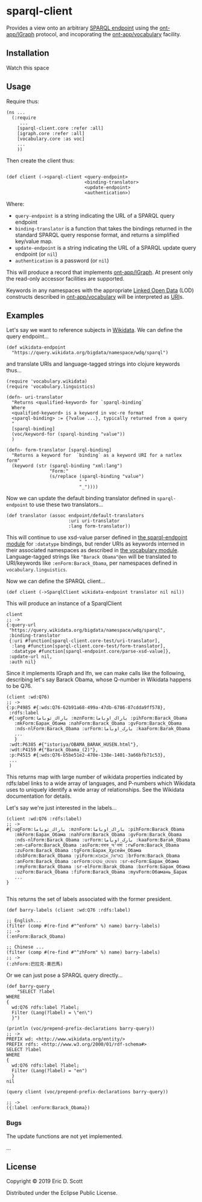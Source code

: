 # sparql-client

Provides a view onto an arbitrary [SPARQL endpoint](https://github.com/ont-app/sparql-endpoint) using the [ont-app/IGraph](https://github.com/ont-app/igraph) protocol, and incoporating the [ont-app/vocabulary](https://github.com/ont-app/vocabulary) facility.

## Installation


Watch this space

## Usage

Require thus:
```
(ns ...
  (:require 
     ...
    [sparql-client.core :refer :all]
    [igraph.core :refer :all]
    [vocabulary.core :as voc]
    ...
    ))
```

Then create the client thus:
```
    
(def client (->sparql-client <query-endpoint> 
                             <binding-translator> 
                             <update-endpoint> 
                             <authentication>)
```

Where:
* `query-endpoint` is a string indicating the URL of a SPARQL query endpoint
* `binding-translator` is a function that takes the bindings returned in the standard SPARQL query response format, and returns a simplified key/value map.
* `update-endpoint` is a string indicating the URL of a SPARQL update query endpoint (or `nil`)
* `authentication` is a password (or `nil`)

This will produce a record that implements [ont-app/IGraph](https://github.com/ont-app/igraph). At present only the read-only accessor facilities are supported.

Keywords in any namespaces with the appropriate [Linked Open Data](https://en.wikipedia.org/wiki/Linked_data) (LOD) constructs described in [ont-app/vocabulary](https://github.com/ont-app/vocabulary) will be interpreted as [URI](https://en.wikipedia.org/wiki/Uniform_Resource_Identifier)s.


## Examples
    
    
Let's say we want to reference subjects in [Wikidata](https://www.wikidata.org/wiki/Wikidata:Main_Page). We can define the query endpoint...

```
(def wikidata-endpoint
  "https://query.wikidata.org/bigdata/namespace/wdq/sparql")
```

and translate URIs and language-tagged strings into clojure keywords thus...
```
(require 'vocabulary.wikidata)
(require 'vocabulary.linguistics)

(defn- uri-translator
  "Returns <qualified-keyword> for `sparql-binding`
  Where
  <qualified-keyword> is a keyword in voc-re format
  <sparql-binding> := {?value ...}, typically returned from a query
  "
  [sparql-binding]
  (voc/keyword-for (sparql-binding "value"))
  )

(defn- form-translator [sparql-binding]
  "Returns a keyword for  `binding` as a keyword URI for a natlex form"
  (keyword (str (sparql-binding "xml:lang")
                "Form:"
                (s/replace (sparql-binding "value")
                           " "
                           "_"))))

```

Now we can update the default binding translator defined in `sparql-endpoint` to use these two translators...

```
(def translator (assoc endpoint/default-translators
                       :uri uri-translator
                       :lang form-translator))
```

    
This will continue to use xsd-value parser defined in [the sparql-endpoint module](https://github.com/ont-app/sparql-endpoint) for `:datatype` bindings, but render URIs as keywords interned in their associated namespaces as described in [the vocabulary module](https://github.com/ont-app/vocabulary). Language-tagged strings like `"Barack Obama"@en` will be translated to URI/keywords like `:enForm:Barack_Obama`, per namespaces defined in `vocabulary.linguistics`.

Now we can define the SPARQL client...

```
(def client (->SparqlClient wikidata-endpoint translator nil nil))
```

This will produce an instance of a SparqlClient

```
client
;; -> 
{:query-url
 "https://query.wikidata.org/bigdata/namespace/wdq/sparql",
 :binding-translator
 {:uri #function[sparql-client.core-test/uri-translator],
  :lang #function[sparql-client.core-test/form-translator],
  :datatype #function[sparql-endpoint.core/parse-xsd-value]},
 :update-url nil,
 :auth nil}

```

Since it implements IGraph and Ifn, we can make calls like the following, describing let's say Barack Obama, whose Q-number in Wikidata happens to be Q76.

```
(client :wd:Q76) 
;; -> 
{:p:P4985 #{:wds:Q76-62b91a68-499a-47db-6786-87cdda9ff578},
 :rdfs:label
 #{:ugForm:باراك_ئوباما :mznForm:باراک_اوباما :pihForm:Barack_Obama
   :mkForm:Барак_Обама :nahForm:Barack_Obama :gvForm:Barack_Obama
   :nds-nlForm:Barack_Obama :urForm:بارک_اوباما :kaaForm:Barak_Obama
   ...
   }
 :wdt:P6385 #{"istoriya/OBAMA_BARAK_HUSEN.html"},
 :wdt:P4159 #{"Barack_Obama_(2)"},
 :p:P4515 #{:wds:Q76-b5be51e2-470e-138e-1401-3a66bfb71c53},
 ...
 )
```
This returns map with large number of wikidata properties indicated by rdfs:label links to a wide array of languages, and P-numbers which Wikidata uses to uniquely identify a wide array of relationships. See the Wikidata documentation for details.

Let's say we're just interested in the labels...

```
(client :wd:Q76 :rdfs:label)
;; ->
#{:ugForm:باراك_ئوباما :mznForm:باراک_اوباما :pihForm:Barack_Obama
   :mkForm:Барак_Обама :nahForm:Barack_Obama :gvForm:Barack_Obama
   :nds-nlForm:Barack_Obama :urForm:بارک_اوباما :kaaForm:Barak_Obama
   :en-caForm:Barack_Obama :asForm:বাৰাক_অ'বামা :rwForm:Barack_Obama
   :zuForm:Barack_Obama :tgForm:Барак_Ҳусейн_Обама
   :dsbForm:Barack_Obama :yiForm:באראק_אבאמא :brForm:Barack_Obama
   :anForm:Barack_Obama :orForm:ବରାକ_ଓବାମା :sr-ecForm:Барак_Обама
   :rmyForm:Barack_Obama :sr-elForm:Barak_Obama :bxrForm:Барак_Обама
   :uzForm:Barack_Obama :fiForm:Barack_Obama :myvForm:Обамань_Барак
   ...
}


```
This returns the set of labels associated with the former president.

```
(def barry-labels (client :wd:Q76 :rdfs:label)

;; English...
(filter (comp #(re-find #"^enForm" %) name) barry-labels)
;; ->
(:enForm:Barack_Obama)

;; Chinese ...
(filter (comp #(re-find #"^zhForm" %) name) barry-labels)
;; ->
(:zhForm:巴拉克·奧巴馬)

```

Or we can just pose a SPARQL query directly...

```
(def barry-query
    "SELECT ?label
WHERE
{
  wd:Q76 rdfs:label ?label; 
  Filter (Lang(?label) = \"en\")
  }")

(println (voc/prepend-prefix-declarations barry-query))
;; ->
PREFIX wd: <http://www.wikidata.org/entity/>
PREFIX rdfs: <http://www.w3.org/2000/01/rdf-schema#>
SELECT ?label
WHERE
{
  wd:Q76 rdfs:label ?label; 
  Filter (Lang(?label) = "en")
  }
nil

(query client (voc/prepend-prefix-declarations barry-query))

;; ->
({:label :enForm:Barack_Obama})

```

### Bugs

The update functions are not yet implemented.

...



## License

Copyright © 2019 Eric D. Scott

Distributed under the Eclipse Public License.
